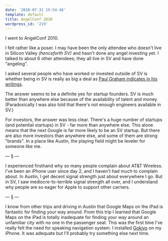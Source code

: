 ```yaml
---
date: '2010-07-31 15:54:46'
template: default
title: AngelConf 2010
wordpress_id: '219'
---
```


I went to AngelConf 2010.

I felt rather like a poser.  I may have been the only attendee who doesn't live in Silicon Valley <em>(henceforth SV)</em> and hasn't done any angel investing yet.  I talked to about 6 other attendees; they all live in SV and have done &ldquo;angeling&rdquo;.

I asked several people who have worked or invested outside of SV is whether being in SV is really as big a deal as <a href="http://www.google.com/search?q=+site:paulgraham.com+paul+graham+silicon+valley">Paul Graham indicates in his writings</a>.

The answer seems to be a definite yes for startup founders.  SV is much better than anywhere else because of the availability of talent and money.  (Paradoxically I was also told that there's not enough engineers available in SV.)

For investors, the answer was less clear.  There's a huge number of startups (and potential startups) in SV - far more than anywhere else.  This alone means that the next Google is far more likely to be an SV startup. But there are also more investors than anywhere else, and some of them are strong "brands".  In a place like Austin, the playing field might be leveler for someone like me.

— § —

I experienced firsthand why so many people complain about AT&amp;T Wireless.  I've been an iPhone user since day 2, and I haven't had much to complain about.  In Austin, I get decent signal strength just about everywhere I go.  But in SV, I saw  mediocre-to-terrible signal strength all over, and I understand why people are so eager for Apple to support other carriers.

— § —

I know from other trips and driving in Austin that Google Maps on the iPad is fantastic for finding your way around.  From this trip I learned that Google Maps on the iPad is totally inadequate for finding your way around an unfamiliar city with no one in the passenger seat.  This was the first time I've really felt the need for speaking navigation system.  I installed <a href='http://www.gokivo.com/iphone/features.html'>Gokivo</a> on my iPhone.  It was adequate but I'll probably try something else next time.
